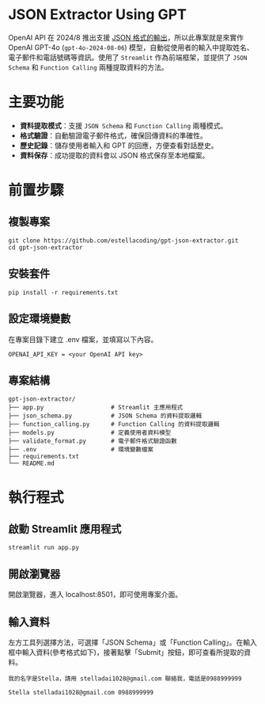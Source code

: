 # JSON Extractor Using GPT

OpenAI API 在 2024/8 推出支援 [JSON 格式的輸出](https://openai.com/index/introducing-structured-outputs-in-the-api/)，所以此專案就是來實作 OpenAI GPT-4o (`gpt-4o-2024-08-06`) 模型，自動從使用者的輸入中提取姓名、電子郵件和電話號碼等資訊。使用了 `Streamlit` 作為前端框架，並提供了 `JSON Schema` 和 `Function Calling` 兩種提取資料的方法。

# 主要功能
- **資料提取模式**：支援 `JSON Schema` 和 `Function Calling` 兩種模式。
- **格式驗證**：自動驗證電子郵件格式，確保回傳資料的準確性。
- **歷史記錄**：儲存使用者輸入和 GPT 的回應，方便查看對話歷史。
- **資料保存**：成功提取的資料會以 JSON 格式保存至本地檔案。

# 前置步驟
## 複製專案
```
git clone https://github.com/estellacoding/gpt-json-extractor.git
cd gpt-json-extractor
```

## 安裝套件
```
pip install -r requirements.txt
```

## 設定環境變數
在專案目錄下建立 .env 檔案，並填寫以下內容。
```
OPENAI_API_KEY = <your OpenAI API key>
```

## 專案結構
```
gpt-json-extractor/
├── app.py                   # Streamlit 主應用程式
├── json_schema.py           # JSON Schema 的資料提取邏輯
├── function_calling.py      # Function Calling 的資料提取邏輯
├── models.py                # 定義使用者資料模型
├── validate_format.py       # 電子郵件格式驗證函數
├── .env                     # 環境變數檔案
├── requirements.txt
└── README.md
```

# 執行程式
## 啟動 Streamlit 應用程式
```
streamlit run app.py
```

## 開啟瀏覽器
開啟瀏覽器，進入 localhost:8501，即可使用專案介面。

## 輸入資料
左方工具列選擇方法，可選擇「JSON Schema」或「Function Calling」。在輸入框中輸入資料(參考格式如下)，接著點擊「Submit」按鈕，即可查看所提取的資料。
```
我的名字是Stella，請用 stelladai1028@gmail.com 聯絡我，電話是0988999999
```
```
Stella stelladai1028@gmail.com 0988999999
```
